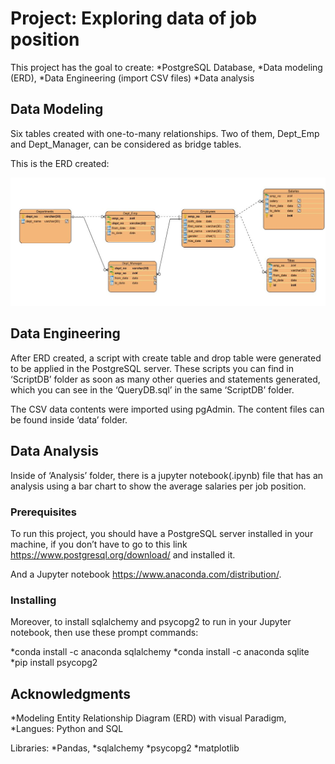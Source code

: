 # Project: Exploring data of job position

This project has the goal to create: 
*PostgreSQL Database,
*Data modeling (ERD),
*Data Engineering (import CSV files)
*Data analysis


## Data Modeling

Six tables created with one-to-many relationships.
Two of them, Dept_Emp and Dept_Manager, can be considered as bridge tables.

This is the ERD created:

![GitHub Logo](/ERD/ERD.png)

## Data Engineering
After ERD created, a script with create table and drop table were generated to be applied in the PostgreSQL server. These scripts you can find in ‘ScriptDB’ folder as soon as many other queries and statements generated, which you can see in the ‘QueryDB.sql’ in the same ‘ScriptDB’ folder. 

The CSV data contents were imported using pgAdmin. The content files can be found inside ‘data’ folder.

## Data Analysis
Inside of ‘Analysis’ folder, there is a jupyter notebook(.ipynb) file that has an analysis using a bar chart to show the average salaries per job position.



### Prerequisites

To run this project, you should have a PostgreSQL server installed in your machine, if you don’t have to go to this link https://www.postgresql.org/download/ and installed it.

And a Jupyter notebook https://www.anaconda.com/distribution/.



### Installing

Moreover, to install sqlalchemy and psycopg2 to run in your Jupyter notebook, then use these prompt commands:

*conda install -c anaconda sqlalchemy
*conda install -c anaconda sqlite
*pip install psycopg2



## Acknowledgments

*Modeling Entity Relationship Diagram (ERD) with visual Paradigm,
*Langues: Python and SQL

Libraries:
*Pandas, 
*sqlalchemy
*psycopg2 
*matplotlib

